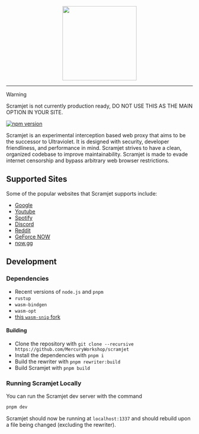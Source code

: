 <div align="center">
  <img src="assets/scramjet.png" height="200" />
</div>

---

> [!WARNING]  
> Scramjet is not currently production ready, DO NOT USE THIS AS THE MAIN OPTION IN YOUR SITE.

<a href="https://www.npmjs.com/package/@mercuryworkshop/scramjet"><img src="https://img.shields.io/npm/v/@mercuryworkshop/scramjet.svg?maxAge=3600" alt="npm version" /></a>

Scramjet is an experimental interception based web proxy that aims to be the successor to Ultraviolet. It is designed with security, developer friendliness, and performance in mind. Scramjet strives to have a clean, organized codebase to improve maintainability. Scramjet is made to evade internet censorship and bypass arbitrary web browser restrictions.

## Supported Sites

Some of the popular websites that Scramjet supports include:

-   [Google](https://google.com)
-   [Youtube](https://www.youtube.com)
-   [Spotify](https://spotify.com)
-   [Discord](https://discord.com)
-   [Reddit](https://reddit.com)
-   [GeForce NOW](https://play.geforcenow.com/)
-   [now.gg](https://now.gg)

## Development

### Dependencies

-   Recent versions of `node.js` and `pnpm`
-   `rustup`
-   `wasm-bindgen`
-   `wasm-opt`
-   [this `wasm-snip` fork](https://github.com/r58Playz/wasm-snip)

#### Building

-   Clone the repository with `git clone --recursive https://github.com/MercuryWorkshop/scramjet`
-   Install the dependencies with `pnpm i`
-   Build the rewriter with `pnpm rewriter:build`
-   Build Scramjet with `pnpm build`

### Running Scramjet Locally

You can run the Scramjet dev server with the command

```sh
pnpm dev
```

Scramjet should now be running at `localhost:1337` and should rebuild upon a file being changed (excluding the rewriter).
